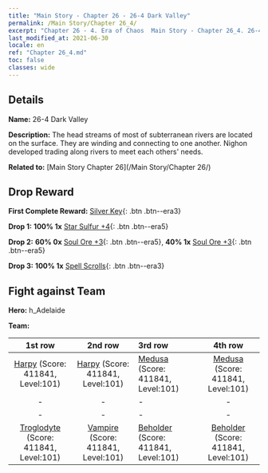 ```yaml
---
title: "Main Story - Chapter 26 - 26-4 Dark Valley"
permalink: /Main Story/Chapter 26_4/
excerpt: "Chapter 26 - 4. Era of Chaos  Main Story - Chapter 26_4. 26-4 Dark Valley"
last_modified_at: 2021-06-30
locale: en
ref: "Chapter 26_4.md"
toc: false
classes: wide
---
```


## Details

 **Name:** 26-4 Dark Valley

 **Description:** The head streams of most of subterranean rivers are located on the surface. They are winding and connecting to one another. Nighon developed trading along rivers to meet each others' needs.

 **Related to:** [Main Story Chapter 26](/Main Story/Chapter 26/)

## Drop Reward

 **First Complete Reward:** [Silver Key](/Items/con_693/){: .btn .btn--era3}

 **Drop 1:** **100% 1x** [Star Sulfur +4](/Items/mat_92/){: .btn .btn--era5}

 **Drop 2:** **60% 0x** [Soul Ore +3](/Items/mat_82/){: .btn .btn--era5}, **40% 1x** [Soul Ore +3](/Items/mat_82/){: .btn .btn--era5}

 **Drop 3:** **100% 1x** [Spell Scrolls](/Items/con_694/){: .btn .btn--era3}


## Fight against Team
 **Hero:** h_Adelaide

 **Team:**


  | 1st row | 2nd row | 3rd row | 4th row |
  |:----:|:----:|:----|:----:|
  | [Harpy](/units/Harpy/) (Score: 411841, Level:101)  | [Harpy](/units/Harpy/) (Score: 411841, Level:101)  | [Medusa](/units/Medusa/) (Score: 411841, Level:101)  | [Medusa](/units/Medusa/) (Score: 411841, Level:101)  |
  | - | - | - | - |
  | - | - | - | - |
  | [Troglodyte](/units/Troglodyte/) (Score: 411841, Level:101)  | [Vampire](/units/Vampire/) (Score: 411841, Level:101)  | [Beholder](/units/Beholder/) (Score: 411841, Level:101)  | [Beholder](/units/Beholder/) (Score: 411841, Level:101)  |


